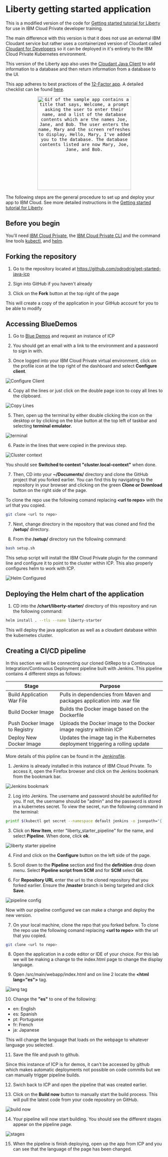 
# Liberty getting started application
This is a modified version of the code for [Getting started tutorial for Liberty](https://console.bluemix.net/docs/runtimes/liberty/getting-started.html#getting-started-tutorial) for use in IBM Cloud Private developer training.

The main difference with this version is that it does not use an external IBM Cloudant service but rather uses a containerized version of Cloudant called [Cloudant for Developers](https://hub.docker.com/r/ibmcom/cloudant-developer/) so it can be deployed in it's entirety to the IBM Cloud Private Kubernetes environment.

This version of the Liberty app also uses the [Cloudant Java Client](https://github.com/cloudant/java-cloudant) to add information to a database and then return information from a database to the UI.

This app adheres to best practices of the [12-Factor app](https://12factor.net/). A detailed checklist can be found [here](12-factor.md).

<p align="center">
  <kbd>
    <img src="docs/GettingStarted.gif" width="300" style="1px solid" alt="Gif of the sample app contains a title that says, Welcome, a prompt asking the user to enter their name, and a list of the database contents which are the names Joe, Jane, and Bob. The user enters the name, Mary and the screen refreshes to display, Hello, Mary, I've added you to the database. The database contents listed are now Mary, Joe, Jane, and Bob.">
  </kbd>
</p>

The following steps are the general procedure to set up and deploy your app to IBM Cloud. See more detailed instructions in the [Getting started tutorial for Liberty](https://console.bluemix.net/docs/runtimes/liberty/getting-started.html#getting-started-tutorial).


## Before you begin

You'll need [IBM Cloud Private](https://www.ibm.com/cloud-computing/products/ibm-cloud-private/), the [IBM Cloud Private CLI](https://www.ibm.com/support/knowledgecenter/en/SSBS6K_2.1.0.3/manage_cluster/install_cli.html) and the command line tools [kubectl](https://www.ibm.com/support/knowledgecenter/en/SSBS6K_2.1.0.3/manage_cluster/cfc_cli.html), and [helm](https://www.ibm.com/support/knowledgecenter/en/SSBS6K_2.1.0.3/app_center/create_helm_cli.html).

## Forking the repository

1. Go to the repository located at https://github.com/odrodrig/get-started-java-icp

2. Sign into GitHub if you haven't already

3. Click on the **Fork** button at the top right of the page

This will create a copy of the application in your GitHub account for you to be able to modify

## Accessing BlueDemos

1. Go to [Blue Demos](https://bluedemos.com/show/199) and request an instance of ICP

2. You should get an email with a link to the environment and a password to sign in with.

3. Once logged into your IBM Cloud Private virtual environment, click on the profile icon at the top right of the dashboard and select **Configure client**.

![Configure Client](./images/configureClient.png)

4. Copy all the lines or just click on the double page icon to copy all lines to the clipboard.

![Copy Lines](./images/copyLines.png)

5. Then, open up the terminal by either double clicking the icon on the desktop or by clicking on the blue button at the top left of taskbar and selecting **terminal emulator**.

![terminal](./images/terminal.png)

6. Paste in the lines that were copied in the previous step.

![Cluster context](./images/clusterContext.png)

You should see **Switched to context "cluster.local-context"** when done.

7. Then, CD into your **~/Documents/** directory and clone the GitHub project that you forked earlier. You can find this by navigating to the repository in your browser and clicking on the green **Clone or Download** button on the right side of the page.

To clone the repo use the following comand replacing **\<url to repo\>** with the url that you copied.

```bash
git clone <url to repo>
```

7. Next, change directory in the repository that was cloned and find the **/setup/** directory.

8. From the **/setup/** directory run the following command:

```bash
bash setup.sh
```

This setup script will install the IBM Cloud Private plugin for the command line and configure it to point to the cluster within ICP. This also properly configures helm to work with ICP.

![Helm Configured](./images/helmConfigured.png)


## Deploying the Helm chart of the application

1. CD into the **/chart/liberty-starter/** directory of this repository and run the following command:

```bash
helm install . --tls --name liberty-starter
```

This will deploy the java application as well as a cloudant database within the kubernetes cluster.

## Creating a CI/CD pipeline

In this section we will be connecting our cloned GitRepo to a Continuous Integration/Continuous Deployment pipeline built with Jenkins. This pipeline contains 4 different steps as follows:

  | Stage                         | Purpose                                                                        |
  | ----------------------------- | ------------------------------------------------------------------------------ |
  | Build Application War File    | Pulls in dependencies from Maven and packages application into .war file       |
  | Build Docker Image            | Builds the Docker image based on the Dockerfile                                |
  | Push Docker Image to Registry | Uploads the Docker image to the Docker image registry withinin ICP             |
  | Deploy New Docker Image       | Updates the image tag in the Kubernetes deployment triggering a rolling update |

 More details of this pipline can be found in the [Jenkinsfile](./Jenkinsfile).

 1. Jenkins is already installed in this instance of IBM Cloud Private. To access it, open the Firefox browser and click on the Jenkins bookmark from the bookmark bar.

 ![Jenkins bookmark](./images/jenkinsBookmark.png)

 2. Log into Jenkins. The username and password should be autofilled for you. If not, the username should be "admin" and the password is stored in a kubernetes secret. To view the secret, run the following command in the terminal:

 ```bash
 printf $(kubectl get secret --namespace default jenkins -o jsonpath="{.data.jenkins-admin-password}" | base64 --decode);echo
 ```

3. Click on **New Item**, enter "liberty_starter_pipeline" for the name, and select **Pipeline**. When done, click **ok**.

![liberty starter pipeline](./images/libertyPipeline.png)

4. Find and click on the **Configure** button on the left side of the page.

5. Scroll down to the **Pipeline** section and find the **definition** drop down menu. Select **Pipeline script from SCM** and for **SCM** select **Git**.

6. For **Repository URL** enter the url to the cloned repository that you forked earlier. Ensure the **/master** branch is being targeted and click **Save**.

![pipeline config](./images/pipelineConfig.png)

Now with our pipeline configured we can make a change and deploy the new version.

7. On your local machine, clone the repo that you forked before. To clone the repo use the following comand replacing **\<url to repo\>** with the url that you copied.

```bash
git clone <url to repo>
```

8. Open the application in a code editor or IDE of your choice. For this lab we will be making a change to the index.html page to change the display language.

9. Open /src/main/webapp/index.html and on line 2 locate the **\<html lang="es">** tag.

![lang tag](./images/langTag.png)

10. Change the **"es"** to one of the following:

- en: English
- es: Spanish
- pt: Portuguese
- fr: French
- ja: Japanese

This will change the language that loads on the webpage to whatever language you selected.

11. Save the file and push to github.

Since this instance of ICP is for demos, it can't be accessed by github which makes automatic deployments not possible on code commits but we can manually trigger pipeline builds.

12. Swich back to ICP and open the pipeline that was created earlier.

13. Click on the **Build now** button to manually start the build process. This will pull the latest code from your code repository on GitHub.

![build now](./images/buildNow.png)

14. Your pipeline will now start building. You should see the different stages appear on the pipeline page.

![stages](./images/stages.png)

15. When the pipeline is finish deploying, open up the app from ICP and you can see that the language of the page has been changed.
